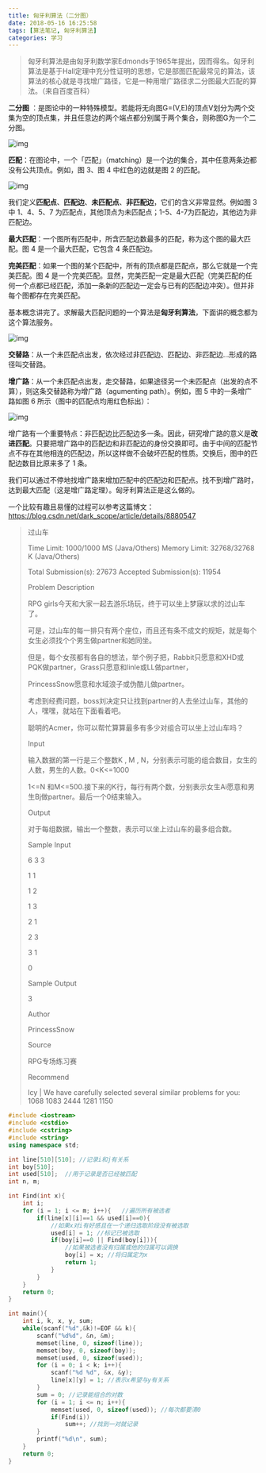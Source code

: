 ```yaml
---
title: 匈牙利算法（二分图）
date: 2018-05-16 16:25:58
tags: [算法笔记, 匈牙利算法]
categories: 学习
---
```




> 匈牙利算法是由匈牙利数学家Edmonds于1965年提出，因而得名。匈牙利算法是基于Hall定理中充分性证明的思想，它是部图匹配最常见的算法，该算法的核心就是寻找增广路径，它是一种用增广路径求二分图最大匹配的算法。（来自百度百科）



**二分图** ：是图论中的一种特殊模型。若能将无向图G=(V,E)的顶点V划分为两个交集为空的顶点集，并且任意边的两个端点都分别属于两个集合，则称图G为一个二分图。

![img](http://p86wg7kc2.bkt.clouddn.com/892758-20160610155729418-59307900.png)

**匹配**：在图论中，一个「匹配」（matching）是一个边的集合，其中任意两条边都没有公共顶点。例如，图 3、图 4 中红色的边就是图 2 的匹配。

![img](http://ww2.sinaimg.cn/large/7cc829d3gw1f89lnvfc6pj20g8057wfd.jpg)

我们定义**匹配点**、**匹配边**、**未匹配点**、**非匹配边**，它们的含义非常显然。例如图 3 中 1、4、5、7 为匹配点，其他顶点为未匹配点；1-5、4-7为匹配边，其他边为非匹配边。

<!--more-->

**最大匹配**：一个图所有匹配中，所含匹配边数最多的匹配，称为这个图的最大匹配。图 4 是一个最大匹配，它包含 4 条匹配边。



**完美匹配**：如果一个图的某个匹配中，所有的顶点都是匹配点，那么它就是一个完美匹配。图 4 是一个完美匹配。显然，完美匹配一定是最大匹配（完美匹配的任何一个点都已经匹配，添加一条新的匹配边一定会与已有的匹配边冲突）。但并非每个图都存在完美匹配。



基本概念讲完了。求解最大匹配问题的一个算法是**匈牙利算法**，下面讲的概念都为这个算法服务。

![img](http://ww2.sinaimg.cn/large/7cc829d3gw1f89lnzbetkj204j04u74f.jpg)

**交替路**：从一个未匹配点出发，依次经过非匹配边、匹配边、非匹配边…形成的路径叫交替路。

**增广路**：从一个未匹配点出发，走交替路，如果途径另一个未匹配点（出发的点不算），则这条交替路称为增广路（agumenting path）。例如，图 5 中的一条增广路如图 6 所示（图中的匹配点均用红色标出）：

![img](http://ww2.sinaimg.cn/mw690/7cc829d3gw1f89lo04o2wj207y01y3yi.jpg)

增广路有一个重要特点：非匹配边比匹配边多一条。因此，研究增广路的意义是**改进匹配**。只要把增广路中的匹配边和非匹配边的身份交换即可。由于中间的匹配节点不存在其他相连的匹配边，所以这样做不会破坏匹配的性质。交换后，图中的匹配边数目比原来多了 1 条。

我们可以通过不停地找增广路来增加匹配中的匹配边和匹配点。找不到增广路时，达到最大匹配（这是增广路定理）。匈牙利算法正是这么做的。



一个比较有趣且易懂的过程可以参考这篇博文：https://blog.csdn.net/dark_scope/article/details/8880547



> 过山车
>
> Time Limit: 1000/1000 MS (Java/Others)    Memory Limit: 32768/32768 K (Java/Others)
>
> Total Submission(s): 27673    Accepted Submission(s): 11954
>
> Problem Description
>
> RPG girls今天和大家一起去游乐场玩，终于可以坐上梦寐以求的过山车了。
>
> 可是，过山车的每一排只有两个座位，而且还有条不成文的规矩，就是每个女生必须找个个男生做partner和她同坐。
>
> 但是，每个女孩都有各自的想法，举个例子把，Rabbit只愿意和XHD或PQK做partner，Grass只愿意和linle或LL做partner，
>
> PrincessSnow愿意和水域浪子或伪酷儿做partner。
>
> 考虑到经费问题，boss刘决定只让找到partner的人去坐过山车，其他的人，嘿嘿，就站在下面看着吧。
>
> 聪明的Acmer，你可以帮忙算算最多有多少对组合可以坐上过山车吗？
>
>  
>
> Input
>
> 输入数据的第一行是三个整数K , M , N，分别表示可能的组合数目，女生的人数，男生的人数。0<K<=1000
>
> 1<=N 和M<=500.接下来的K行，每行有两个数，分别表示女生Ai愿意和男生Bj做partner。最后一个0结束输入。
>
>  
>
> Output
>
> 对于每组数据，输出一个整数，表示可以坐上过山车的最多组合数。
>
>  
>
> Sample Input
>
> 6 3 3
>
> 1 1
>
> 1 2
>
> 1 3
>
> 2 1
>
> 2 3
>
> 3 1
>
> 0
>
>  
>
> Sample Output
>
> 3
>
>  
>
> Author
>
> PrincessSnow
>
>  
>
> Source
>
> RPG专场练习赛
>
>  
>
> Recommend
>
> lcy   |   We have carefully selected several similar problems for you:  1068 1083 2444 1281 1150 



```c++
#include <iostream>
#include <cstdio>
#include <cstring>
#include <string>
using namespace std;

int line[510][510]; //记录i和j有关系
int boy[510];
int used[510];  //用于记录是否已经被匹配
int n, m;

int Find(int x){
    int i;
    for (i = 1; i <= m; i++){   //遍历所有被选者
        if(line[x][i]==1 && used[i]==0){
            //如果x对i有好感且在一个递归选取阶段没有被选取
            used[i] = 1; //标记已被选取
            if(boy[i]==0 || Find(boy[i])){
                //如果被选者没有归属或他的归属可以调换
                boy[i] = x; //将归属定为x
                return 1;
            }
        }
    }
    return 0;
}

int main(){
    int i, k, x, y, sum;
    while(scanf("%d",&k)!=EOF && k){
        scanf("%d%d", &n, &m);
        memset(line, 0, sizeof(line));
        memset(boy, 0, sizeof(boy));
        memset(used, 0, sizeof(used));
        for (i = 0; i < k; i++){
            scanf("%d %d", &x, &y);
            line[x][y] = 1; //表示x希望与y有关系
        }
        sum = 0; //记录能组合的对数
        for (i = 1; i <= n; i++){
            memset(used, 0, sizeof(used)); //每次都要清0
            if(Find(i))
                sum++; //找到一对就记录
        }
        printf("%d\n", sum);
    }
    return 0;
}
```

